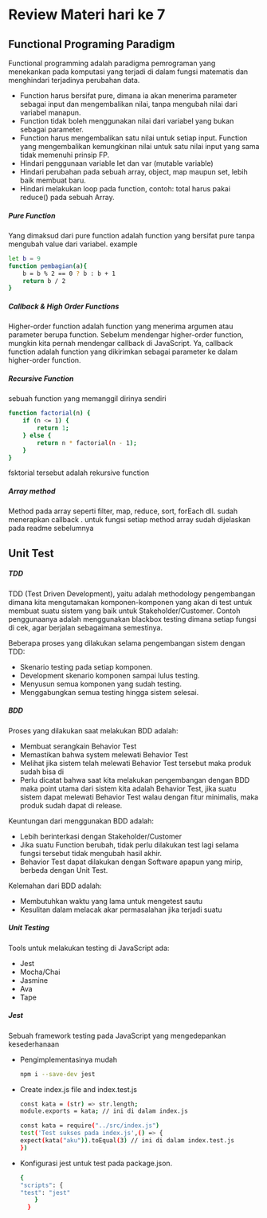# Review Materi hari ke 7

## Functional Programing Paradigm
Functional programming adalah paradigma pemrograman yang menekankan pada komputasi yang terjadi di dalam fungsi matematis dan menghindari terjadinya perubahan data.
- Function harus bersifat pure, dimana ia akan menerima parameter sebagai input dan mengembalikan nilai, tanpa mengubah nilai dari variabel manapun.
- Function tidak boleh menggunakan nilai dari variabel yang bukan sebagai parameter.
- Function harus mengembalikan satu nilai untuk setiap input. Function yang mengembalikan kemungkinan nilai untuk satu nilai input yang sama tidak memenuhi prinsip FP.
- Hindari penggunaan variable let dan var (mutable variable)
- Hindari perubahan pada sebuah array, object, map maupun set, lebih baik membuat baru.
- Hindari melakukan loop pada function, contoh: total harus pakai reduce() pada sebuah Array.

##### Pure Function
Yang dimaksud dari pure function adalah function yang bersifat pure tanpa mengubah value dari variabel.
example 
```sh
let b = 9
function pembagian(a){
    b = b % 2 == 0 ? b : b + 1
    return b / 2
}
```
##### Callback & High Order Functions
Higher-order function adalah function yang menerima argumen atau parameter berupa function. Sebelum mendengar higher-order function, mungkin kita pernah mendengar callback di JavaScript. Ya, callback function adalah function yang dikirimkan sebagai parameter ke dalam higher-order function.

##### Recursive Function
sebuah function yang memanggil dirinya sendiri
```sh
function factorial(n) {
    if (n <= 1) {
        return 1;
    } else {
        return n * factorial(n - 1);
    }
}
```
fsktorial tersebut adalah rekursive function 

##### Array method
Method pada array seperti filter, map, reduce, sort, forEach dll. sudah menerapkan callback . untuk fungsi setiap method array sudah dijelaskan pada readme sebelumnya

## Unit Test
##### TDD
TDD (Test Driven Development), yaitu adalah methodology pengembangan dimana kita mengutamakan komponen-komponen yang akan di test untuk membuat suatu sistem yang baik untuk Stakeholder/Customer. Contoh penggunaanya adalah menggunakan blackbox testing dimana setiap fungsi di cek, agar berjalan sebagaimana semestinya.

Beberapa proses yang dilakukan selama pengembangan sistem dengan TDD:
- Skenario testing pada setiap komponen.
- Development skenario komponen sampai lulus testing.
- Menyusun semua komponen yang sudah testing.
- Menggabungkan semua testing hingga sistem selesai.


##### BDD
Proses yang dilakukan saat melakukan BDD adalah:

- Membuat serangkain Behavior Test
- Memastikan bahwa system melewati Behavior Test
- Melihat jika sistem telah melewati Behavior Test tersebut maka produk sudah bisa di
- Perlu dicatat bahwa saat kita melakukan pengembangan dengan BDD maka point utama dari sistem kita adalah Behavior Test, jika suatu sistem dapat melewati Behavior Test walau dengan fitur minimalis, maka produk sudah dapat di release.

Keuntungan dari menggunakan BDD adalah:

- Lebih berinterkasi dengan Stakeholder/Customer
- Jika suatu Function berubah, tidak perlu dilakukan test lagi selama fungsi tersebut tidak mengubah hasil akhir.
- Behavior Test dapat dilakukan dengan Software apapun yang mirip, berbeda dengan Unit Test.

Kelemahan dari BDD adalah:
- Membutuhkan waktu yang lama untuk mengetest sautu
- Kesulitan dalam melacak akar permasalahan jika terjadi suatu

##### Unit Testing
Tools untuk melakukan testing di JavaScript ada:
- Jest
- Mocha/Chai
- Jasmine
- Ava
- Tape


##### Jest
Sebuah framework testing pada JavaScript yang mengedepankan kesederhanaan
- Pengimplementasinya mudah
    ```sh
    npm i --save-dev jest
    ```
- Create index.js file and index.test.js
    ```sh
    const kata = (str) => str.length;
    module.exports = kata; // ini di dalam index.js
    
    const kata = require("../src/index.js")
    test('Test sukses pada index.js',() => {
    expect(kata("aku")).toEqual(3) // ini di dalam index.test.js
    })
    ```
- Konfigurasi jest untuk test pada package.json.
    ```sh
    {
    "scripts": {
    "test": "jest"
        }
      }
    ```